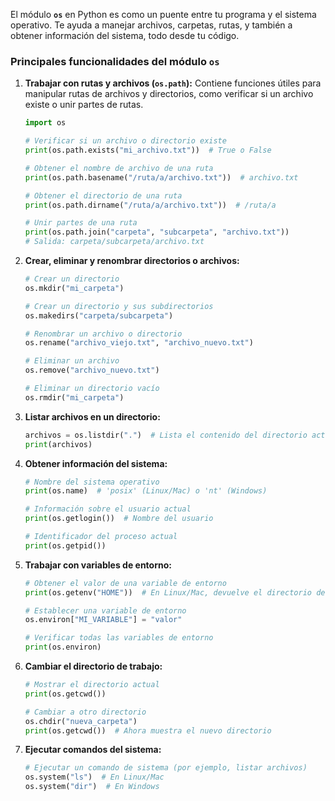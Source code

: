 El módulo **`os`** en Python es como un puente entre tu programa y el sistema operativo. Te ayuda a manejar archivos, carpetas, rutas, y también a obtener información del sistema, todo desde tu código.
### **Principales funcionalidades del módulo `os`**

1. **Trabajar con rutas y archivos (`os.path`):**
	Contiene funciones útiles para manipular rutas de archivos y directorios, como verificar si un archivo existe o unir partes de rutas.


    ```python
    import os
    
    # Verificar si un archivo o directorio existe
    print(os.path.exists("mi_archivo.txt"))  # True o False
    
    # Obtener el nombre de archivo de una ruta
    print(os.path.basename("/ruta/a/archivo.txt"))  # archivo.txt
    
    # Obtener el directorio de una ruta
    print(os.path.dirname("/ruta/a/archivo.txt"))  # /ruta/a
    
    # Unir partes de una ruta
    print(os.path.join("carpeta", "subcarpeta", "archivo.txt"))
    # Salida: carpeta/subcarpeta/archivo.txt
    ```

2. **Crear, eliminar y renombrar directorios o archivos:**

    ```python
    # Crear un directorio
    os.mkdir("mi_carpeta")
    
    # Crear un directorio y sus subdirectorios
    os.makedirs("carpeta/subcarpeta")
    
    # Renombrar un archivo o directorio
    os.rename("archivo_viejo.txt", "archivo_nuevo.txt")
    
    # Eliminar un archivo
    os.remove("archivo_nuevo.txt")
    
    # Eliminar un directorio vacío
    os.rmdir("mi_carpeta")
    ```

3. **Listar archivos en un directorio:**

    ```python
    archivos = os.listdir(".")  # Lista el contenido del directorio actual
    print(archivos)
    ```

4. **Obtener información del sistema:**
    
    ```python
    # Nombre del sistema operativo
    print(os.name)  # 'posix' (Linux/Mac) o 'nt' (Windows)
    
    # Información sobre el usuario actual
    print(os.getlogin())  # Nombre del usuario
    
    # Identificador del proceso actual
    print(os.getpid())
    ```

5. **Trabajar con variables de entorno:**
    
    ```python
    # Obtener el valor de una variable de entorno
    print(os.getenv("HOME"))  # En Linux/Mac, devuelve el directorio del usuario
    
    # Establecer una variable de entorno
    os.environ["MI_VARIABLE"] = "valor"
    
    # Verificar todas las variables de entorno
    print(os.environ)
    ```

6. **Cambiar el directorio de trabajo:**
    
    ```python
    # Mostrar el directorio actual
    print(os.getcwd())
    
    # Cambiar a otro directorio
    os.chdir("nueva_carpeta")
    print(os.getcwd())  # Ahora muestra el nuevo directorio
    ```

7. **Ejecutar comandos del sistema:**
    
    ```python
    # Ejecutar un comando de sistema (por ejemplo, listar archivos)
    os.system("ls")  # En Linux/Mac
    os.system("dir")  # En Windows
    ```
